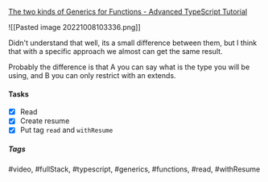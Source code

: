 [The two kinds of Generics for Functions - Advanced TypeScript Tutorial](https://www.youtube.com/watch?v=0IFf1GlpLv4&ab_channel=BasaratCodes)


![[Pasted image 20221008103336.png]]

Didn't understand that well, its a small difference between them, but I think that with a specific approach we almost can get the same result.

Probably the difference is that A you can say what is the type you will be using, and B you can only restrict with an extends.

#### Tasks
- [x] Read
- [x] Create resume
- [x] Put tag `read` and `withResume`

##### Tags
#video, #fullStack, #typescript, #generics, #functions, #read, #withResume 
